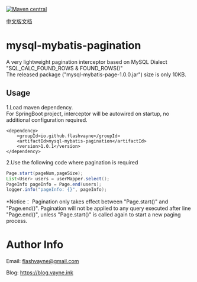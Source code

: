 [![Maven central](https://maven-badges.herokuapp.com/maven-central/io.github.flashvayne/mysql-mybatis-pagination/badge.svg)](https://maven-badges.herokuapp.com/maven-central/io.github.flashvayne/mysql-mybatis-pagination)

[中文版文档](https://github.com/flashvayne/mysql-mybatis-page/blob/master/README_zh.md)

# mysql-mybatis-pagination
A very lightweight pagination interceptor based on MySQL Dialect "SQL_CALC_FOUND_ROWS & FOUND_ROWS()"  
The released package ("mysql-mybatis-page-1.0.0.jar") size is only 10KB.
## Usage
1.Load maven dependency.  
For SpringBoot project, interceptor will be autowired on startup, no additional configuration required.
```pom
<dependency>
    <groupId>io.github.flashvayne</groupId>
    <artifactId>mysql-mybatis-pagination</artifactId>
    <version>1.0.1</version>
</dependency>
```
2.Use the following code where pagination is required
```java
Page.start(pageNum,pageSize);
List<User> users = userMapper.select();
PageInfo pageInfo = Page.end(users);
logger.info("pageInfo: {}", pageInfo);
```
*Notice：
Pagination only takes effect between "Page.start()" and "Page.end()".
Pagination will not be applied to any query executed after line "Page.end()", unless "Page.start()" is called again to start a new paging process.
# Author Info
Email: flashvayne@gmail.com

Blog: https://blog.vayne.ink
